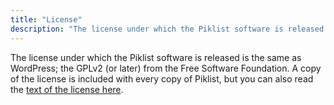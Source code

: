 ```yaml
---
title: "License"
description: "The license under which the Piklist software is released is GPLv2"
---
```


The license under which the Piklist software is released is the same as WordPress; the GPLv2 (or later) from the Free Software Foundation. A copy of the license is included with every copy of Piklist, but you can also read the [text of the license here](http://www.gnu.org/licenses/gpl-2.0.html).
